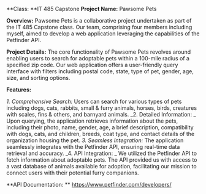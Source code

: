 **Class: **IT 485 Capstone
**Project Name:** Pawsome Pets

**Overview:**
Pawsome Pets is a collaborative project undertaken as part of the IT 485 Capstone class. Our team, comprising four members including myself, aimed to develop a web application leveraging the capabilities of the Petfinder API.

**Project Details:**
The core functionality of Pawsome Pets revolves around enabling users to search for adoptable pets within a 100-mile radius of a specified zip code. Our web application offers a user-friendly query interface with filters including postal code, state, type of pet, gender, age, size, and sorting options.

**Features:**

_1. Comprehensive Search:_ Users can search for various types of pets including dogs, cats, rabbits, small & furry animals, horses, birds, creatures with scales, fins & others, and barnyard animals.
_2. Detailed Information: _ Upon querying, the application retrieves information about the pets, including their photo, name, gender, age, a brief description, compatibility with dogs, cats, and children, breeds, coat type, and contact details of the organization housing the pet.
_3. Seamless Integration:_ The application seamlessly integrates with the Petfinder API, ensuring real-time data retrieval and accuracy.
_4. API Integration: _ We utilized the Petfinder API to fetch information about adoptable pets. The API provided us with access to a vast database of animals available for adoption, facilitating our mission to connect users with their potential furry companions.

**API Documentation: ** https://www.petfinder.com/developers/

